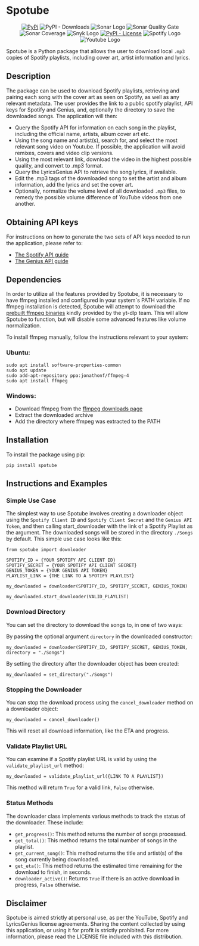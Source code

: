 # Spotube

<div align="center">

[![PyPi](https://img.shields.io/badge/-PyPi-blue.svg?logo=pypi&labelColor=555555&style=for-the-badge)](https://pypi.org/project/spotube "PyPi")
![PyPI - Downloads](https://img.shields.io/pypi/dm/spotube?color=%230f80c0&style=for-the-badge)
![Sonar Logo](https://img.shields.io/badge/Sonar%20cloud-F3702A?style=for-the-badge&logo=sonarcloud&logoColor=white)
![Sonar Quality Gate](https://img.shields.io/sonar/quality_gate/GiorgosNik_spotube-package?server=https%3A%2F%2Fsonarcloud.io&style=for-the-badge)
![Sonar Coverage](https://img.shields.io/sonar/coverage/GiorgosNik_spotube-package?label=COVERAGE&server=https%3A%2F%2Fsonarcloud.io&style=for-the-badge)
![Snyk Logo](https://img.shields.io/badge/Snyk-4C4A73?style=for-the-badge&logo=snyk&logoColor=white)
[![PyPI - License](https://img.shields.io/pypi/l/spotube?color=%23007ec6&style=for-the-badge)](LICENSE "License")
![Spotify Logo](https://img.shields.io/badge/Spotify-1ED760?&style=for-the-badge&logo=spotify&logoColor=white)
![Youtube Logo](https://img.shields.io/badge/YouTube-FF0000?style=for-the-badge&logo=youtube&logoColor=white)

</div>



Spotube is a Python package that allows the user to download local `.mp3` copies of Spotify playlists, including cover art, artist information and lyrics.

## Description

The package can be used to download Spotify playlists, retrieving and pairing each song with the cover art as seen on Spotify, as well as any relevant metadata.
The user provides the link to a public spotify playlist, API keys for Spotify and Genius, and, optionally the directory to save the downloaded songs.
The application will then:

- Query the Spotify API for information on each song in the playlist, including the official name, artists, album cover art etc.
- Using the song name and artist(s), search for, and select the most relevant song video on Youtube. If possible, the application will avoid remixes, covers and video clip versions.
- Using the most relevant link, download the video in the highest possible quality, and convert to .mp3 format.
- Query the LyricsGenius API to retrieve the song lyrics, if available.
- Edit the .mp3 tags of the downloaded song to set the artist and album information, add the lyrics and set the cover art.
- Optionally, normalize the volume level of all downloaded `.mp3` files, to remedy the possible volume difference of YouTube videos from one another.

## Obtaining API keys

For instructions on how to generate the two sets of API keys needed to run the application, please refer to:

- [The Spotify API guide](https://developer.spotify.com/documentation/web-api/)
- [The Genius API guide](https://docs.genius.com/)

## Dependencies

In order to utilize all the features provided by Spotube, it is necessary to have ffmpeg installed and configured in your system`s PATH variable. If no ffmpeg installation is detected, Spotube will attempt to download the [prebuilt ffmpeg binaries](https://github.com/yt-dlp/FFmpeg-Builds) kindly provided by the yt-dlp team. This will allow Spotube to function, but will disable some advanced features like volume normalization.

To install ffmpeg manually, follow the instructions relevant to your system:

### Ubuntu:

```
sudo apt install software-properties-common
sudo apt update
sudo add-apt-repository ppa:jonathonf/ffmpeg-4
sudo apt install ffmpeg
```

### Windows:

- Download ffmpeg from the [ffmpeg downloads page](https://ffmpeg.org/download.html)
- Extract the downloaded archive
- Add the directory where ffmpeg was extracted to the PATH

## Installation

To install the package using pip:

```
pip install spotube
```

## Instructions and Examples

### Simple Use Case

The simplest way to use Spotube involves creating a downloader object using the `Spotify Client ID` and `Spotify Client Secret` and the `Genius API Token`, and then calling start_downloader with the link of a Spotify Playlist as the argument. The downloaded songs will be stored in the directory `./Songs` by default.
This simple use case looks like this:

```
from spotube import downloader

SPOTIFY_ID = {YOUR SPOTIFY API CLIENT ID}
SPOTIFY_SECRET = {YOUR SPOTIFY API CLIENT SECRET}
GENIUS_TOKEN = {YOUR GENIUS API TOKEN}
PLAYLIST_LINK = {THE LINK TO A SPOTIFY PLAYLIST}

my_downloaded = downloader(SPOTIFY_ID, SPOTIFY_SECRET, GENIUS_TOKEN)

my_downloaded.start_downloader(VALID_PLAYLIST)
```

### Download Directory

You can set the directory to download the songs to, in one of two ways:

By passing the optional argument `directory` in the downloaded constructor:

```
my_downloaded = downloader(SPOTIFY_ID, SPOTIFY_SECRET, GENIUS_TOKEN, directory = "./Songs")
```

By setting the directory after the downloader object has been created:

```
my_downloaded = set_directory("./Songs")
```

### Stopping the Downloader

You can stop the download process using the `cancel_downloader` method on a downloader object:

```
my_downloaded = cancel_downloader()
```

This will reset all download information, like the ETA and progress.

### Validate Playlist URL

You can examine if a Spotify playlist URL is valid by using the `validate_playlist_url` method:

```
my_downloaded = validate_playlist_url({LINK TO A PLAYLIST})
```

This method will return `True` for a valid link, `False` otherwise.

### Status Methods

The downloader class implements various methods to track the status of the downloader. These include:

- `get_progress()`: This method returns the number of songs processed.
- `get_total()`: This method returns the total number of songs in the playlist.
- `get_current_song()`: This method returns the title and artist(s) of the song currently being downloaded.
- `get_eta()`: This method returns the estimated time remaining for the download to finish, in seconds.
- `downloader_active()`: Returns `True` if there is an active download in progress, `False` otherwise.

## Disclaimer

Spotube is aimed strictly at personal use, as per the YouTube, Spotify and LyricsGenius license agreements. Sharing the
content collected by using this application, or using it for profit is strictly prohibited. For more information, please read the LICENSE file included with this distribution.
